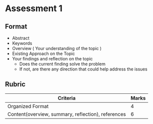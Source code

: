 # Assessment 1 

## Format

- Abstract
- Keywords
- Overview ( Your understanding of the topic )
- Existing Approach on the Topic
- Your findings and reflection on the topic
  - Does the current finding solve the problem
  - If not, are there any direction that could help address the issues

## Rubric

| Criteria                                           | Marks |
|----------------------------------------------------|-------|
| Organized Format                                   | 4     |
| Content(overview, summary, reflection), references | 6     |